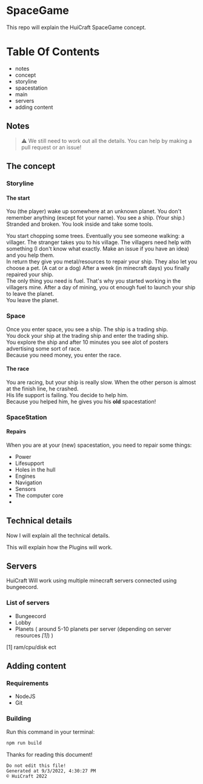 # SpaceGame
This repo will explain the HuiCraft SpaceGame concept.

# Table Of Contents
- notes
- concept
- storyline
- spacestation
- main
- servers
- adding content


## Notes
> ⚠️ We still need to work out all the details. You can help by making a pull request or an issue!

## The concept
### Storyline
#### The start
You (the player) wake up somewhere at an unknown planet. You don't remember anything (except fot your name). You see a ship. (Your ship.) Stranded and broken. You look inside and take some tools.

You start chopping some trees. Eventually you see someone walking: a villager. The stranger takes you to his village. The villagers need help with something (I don't know what exactly. Make an issue if you have an idea) and you help them.<br />
In return they give you metal/resources to repair your ship. They also let you choose a pet. (A cat or a dog) After a week (in minecraft days) you finally repaired your ship.<br />
The only thing you need is fuel. That's why you started working in the villagers mine. After a day of mining, you ot enough fuel to launch your ship to leave the planet.<br />
You leave the planet.<br />

### Space
Once you enter space, you see a ship. The ship is a trading ship.<br />
You dock your ship at the trading ship and enter the trading ship.<br />
You explore the ship and after 10 minutes you see alot of posters advertising some sort of race.<br />
Because you need money, you enter the race.
#### The race
You are racing, but your ship is really slow. When the other person is almost at the finish line, he crashed.<br />
His life support is failing. You decide to help him.<br />
Because you helped him, he gives you his **old** spacestation!<br />
### SpaceStation
#### Repairs
When you are at your (new) spacestation, you need to repair some things:
- Power
- Lifesupport
- Holes in the hull
- Engines
- Navigation
- Sensors
- The computer core
- 
## Technical details
Now I will explain all the technical details.

This will explain how the Plugins will work.
## Servers
HuiCraft Will work using multiple minecraft servers connected using bungeecord.

### List of servers
- Bungeecord
- Lobby
- Planets ( around 5-10 planets per server (depending on server resources *[1]*) )

[1] ram/cpu/disk ect
## Adding content
### Requirements
- NodeJS
- Git

### Building
Run this command in your terminal:
```bash
npm run build
```

Thanks for reading this document!

	Do not edit this file!
	Generated at 9/3/2022, 4:30:27 PM
	© HuiCraft 2022